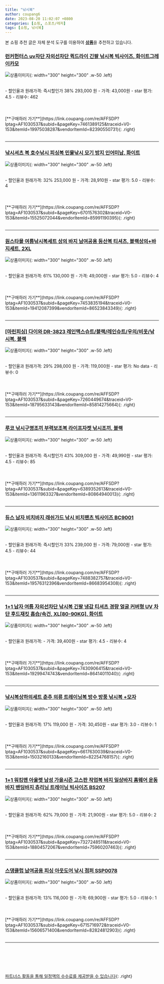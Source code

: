 ```yaml
---
title: "낚시복"
author: coupang6
date: 2023-08-20 11:02:07 +0800
categories: [쇼핑, 스포츠/레저]
tags: [쇼핑, 낚시복]
---
```


본 쇼핑 추천 글은 자체 분석 도구를 이용하여 [**상품**](https://link.coupang.com/a/bao1ui)을 추천하고 있습니다.

### [런커헌터스 uv차단 자외선차단 퀵드라이 긴팔 낚시복 빅사이즈, 화이트그레이카모](https://link.coupang.com/re/AFFSDP?lptag=AF1030537&subid=&pageKey=7461389125&traceid=V0-153&itemId=19975038287&vendorItemId=82390550731)

![상품이미지](https://thumbnail10.coupangcdn.com/thumbnails/remote/230x230ex/image/vendor_inventory/cff6/f22b7f694f4b5948f4ce3e06fcdf8a88a74b65291a49093510b99485b80e.jpg){: width="300" height="300" .w-50 .left}


<br>
- 할인율과 원래가격: 즉시할인가 38%  293,000   원
- 가격: 43,000원
- star 평가: 4.5
- 리뷰수: 462
<br>
<br>
<br>
<br>
[**구매하러 가기**](https://link.coupang.com/re/AFFSDP?lptag=AF1030537&subid=&pageKey=7461389125&traceid=V0-153&itemId=19975038287&vendorItemId=82390550731){: .right}
<br>
<br>

---

### [낚시셔츠 복 호수낚시 피싱복 민물낚시 모기 방지 인어미남, 화이트](https://link.coupang.com/re/AFFSDP?lptag=AF1030537&subid=&pageKey=6701576302&traceid=V0-153&itemId=15525072044&vendorItemId=85991190395)

![상품이미지](https://thumbnail7.coupangcdn.com/thumbnails/remote/230x230ex/image/vendor_inventory/ac36/9b43eb85c578234267b7245497dfa85d34a73a6338764a7b582e093dac9e.jpg){: width="300" height="300" .w-50 .left}


<br>
- 할인율과 원래가격: 32%  253,000   원
- 가격: 28,910원
- star 평가: 5.0
- 리뷰수: 4
<br>
<br>
<br>
<br>
[**구매하러 가기**](https://link.coupang.com/re/AFFSDP?lptag=AF1030537&subid=&pageKey=6701576302&traceid=V0-153&itemId=15525072044&vendorItemId=85991190395){: .right}
<br>
<br>

---

### [원스타몰 여름낚시복세트 상의 바지 남여공용 등산복 티셔츠, 블랙상의+바지세트, 2XL](https://link.coupang.com/re/AFFSDP?lptag=AF1030537&subid=&pageKey=7453835194&traceid=V0-153&itemId=19412087399&vendorItemId=86523843349)

![상품이미지](https://thumbnail7.coupangcdn.com/thumbnails/remote/230x230ex/image/vendor_inventory/e231/877dfaf221f1381a1d7273a15ac7296d983ffd55ff4f60d58c8512d88d81.jpg){: width="300" height="300" .w-50 .left}


<br>
- 할인율과 원래가격: 61%  130,000   원
- 가격: 49,000원
- star 평가: 5.0
- 리뷰수: 4
<br>
<br>
<br>
<br>
[**구매하러 가기**](https://link.coupang.com/re/AFFSDP?lptag=AF1030537&subid=&pageKey=7453835194&traceid=V0-153&itemId=19412087399&vendorItemId=86523843349){: .right}
<br>
<br>

---

### [[마린피싱] 다이와 DR-3823 레인맥스슈트/블랙/레인슈트/우의/비옷/낚시복, 블랙](https://link.coupang.com/re/AFFSDP?lptag=AF1030537&subid=&pageKey=7260449674&traceid=V0-153&itemId=18795633143&vendorItemId=85814275664)

![상품이미지](https://thumbnail6.coupangcdn.com/thumbnails/remote/230x230ex/image/vendor_inventory/edea/3c49563a0b1344f83eb82287f1fc487b0544900c29dfa57471a9550f5fee.jpg){: width="300" height="300" .w-50 .left}


<br>
- 할인율과 원래가격: 29%  298,000   원
- 가격: 119,000원
- star 평가: No data
- 리뷰수: 0
<br>
<br>
<br>
<br>
[**구매하러 가기**](https://link.coupang.com/re/AFFSDP?lptag=AF1030537&subid=&pageKey=7260449674&traceid=V0-153&itemId=18795633143&vendorItemId=85814275664){: .right}
<br>
<br>

---

### [루코 낚시구명조끼 부력보조복 라이프자켓 낚시조끼, 블랙](https://link.coupang.com/re/AFFSDP?lptag=AF1030537&subid=&pageKey=6389352613&traceid=V0-153&itemId=13611963327&vendorItemId=80864940013)

![상품이미지](https://thumbnail8.coupangcdn.com/thumbnails/remote/230x230ex/image/vendor_inventory/b416/90b2de89b5db09f4c71d1c8620f1401bffb6cbe1ec2c4dd3df90ae1fbda3.jpg){: width="300" height="300" .w-50 .left}


<br>
- 할인율과 원래가격: 즉시할인가 43%  309,000   원
- 가격: 49,990원
- star 평가: 4.5
- 리뷰수: 85
<br>
<br>
<br>
<br>
[**구매하러 가기**](https://link.coupang.com/re/AFFSDP?lptag=AF1030537&subid=&pageKey=6389352613&traceid=V0-153&itemId=13611963327&vendorItemId=80864940013){: .right}
<br>
<br>

---

### [듀스 남자 비치바지 래쉬가드 낚시 비치팬츠 빅사이즈 BC9001](https://link.coupang.com/re/AFFSDP?lptag=AF1030537&subid=&pageKey=7488382757&traceid=V0-153&itemId=19576312396&vendorItemId=86683954308)

![상품이미지](https://thumbnail7.coupangcdn.com/thumbnails/remote/230x230ex/image/vendor_inventory/de01/d74aec898576fafc9dcec68cf61b0047a76b0f06f53ffb6d6e39196919e5.jpg){: width="300" height="300" .w-50 .left}


<br>
- 할인율과 원래가격: 즉시할인가 33%  239,000   원
- 가격: 79,000원
- star 평가: 4.5
- 리뷰수: 44
<br>
<br>
<br>
<br>
[**구매하러 가기**](https://link.coupang.com/re/AFFSDP?lptag=AF1030537&subid=&pageKey=7488382757&traceid=V0-153&itemId=19576312396&vendorItemId=86683954308){: .right}
<br>
<br>

---

### [1+1 남자 여름 자외선차단 낚시복 긴팔 냉감 티셔츠 경량 얼굴 커버형 UV 차단 후드재킷 흡습/속건, XL[80-90KG], 화이트](https://link.coupang.com/re/AFFSDP?lptag=AF1030537&subid=&pageKey=7430906415&traceid=V0-153&itemId=19299474743&vendorItemId=86414011040)

![상품이미지](https://thumbnail10.coupangcdn.com/thumbnails/remote/230x230ex/image/vendor_inventory/f25f/c0a8d251f226856cae193275e498f6c6bbf194d56130c030643d4d373283.jpg){: width="300" height="300" .w-50 .left}


<br>
- 할인율과 원래가격: 
- 가격: 39,400원
- star 평가: 4.5
- 리뷰수: 4
<br>
<br>
<br>
<br>
[**구매하러 가기**](https://link.coupang.com/re/AFFSDP?lptag=AF1030537&subid=&pageKey=7430906415&traceid=V0-153&itemId=19299474743&vendorItemId=86414011040){: .right}
<br>
<br>

---

### [낚시복상하의세트 춘추 의류 트레이닝복 방수 방풍 낚시복 +모자](https://link.coupang.com/re/AFFSDP?lptag=AF1030537&subid=&pageKey=6617630039&traceid=V0-153&itemId=15032160133&vendorItemId=82254768157)

![상품이미지](https://thumbnail10.coupangcdn.com/thumbnails/remote/230x230ex/image/vendor_inventory/5c8f/c07a9c58643bbe64f0353d0642df2333a612001df174ebcbbca52c429bf7.jpg){: width="300" height="300" .w-50 .left}


<br>
- 할인율과 원래가격: 17%  119,000   원
- 가격: 30,450원
- star 평가: 3.0
- 리뷰수: 1
<br>
<br>
<br>
<br>
[**구매하러 가기**](https://link.coupang.com/re/AFFSDP?lptag=AF1030537&subid=&pageKey=6617630039&traceid=V0-153&itemId=15032160133&vendorItemId=82254768157){: .right}
<br>
<br>

---

### [1+1 워킹맨 아울렛 남성 가을시즌 고스판 작업복 바지 일상바지 홈웨어 운동바지 밴딩바지 츄리닝 트레이닝 빅사이즈 BS207](https://link.coupang.com/re/AFFSDP?lptag=AF1030537&subid=&pageKey=7327248511&traceid=V0-153&itemId=18804572067&vendorItemId=75960207463)

![상품이미지](https://thumbnail8.coupangcdn.com/thumbnails/remote/230x230ex/image/vendor_inventory/9487/b269c9534f6614a8c7fa1aff106d91b032993978c8d2122584bca6003ef6.jpg){: width="300" height="300" .w-50 .left}


<br>
- 할인율과 원래가격: 62%  79,000   원
- 가격: 21,900원
- star 평가: 5.0
- 리뷰수: 2
<br>
<br>
<br>
<br>
[**구매하러 가기**](https://link.coupang.com/re/AFFSDP?lptag=AF1030537&subid=&pageKey=7327248511&traceid=V0-153&itemId=18804572067&vendorItemId=75960207463){: .right}
<br>
<br>

---

### [스댕클럽 남여공용 피싱 아웃도어 낚시 점퍼 SSP0078](https://link.coupang.com/re/AFFSDP?lptag=AF1030537&subid=&pageKey=6715716972&traceid=V0-153&itemId=15606571400&vendorItemId=82824812903)

![상품이미지](https://thumbnail6.coupangcdn.com/thumbnails/remote/230x230ex/image/vendor_inventory/1cf6/bda8d9123a0ce7b23ba6e37db7d7f6fdd6747503c7ada80bce9aa351d8d1.jpg){: width="300" height="300" .w-50 .left}


<br>
- 할인율과 원래가격: 13%  116,000   원
- 가격: 69,900원
- star 평가: 5.0
- 리뷰수: 1
<br>
<br>
<br>
<br>
[**구매하러 가기**](https://link.coupang.com/re/AFFSDP?lptag=AF1030537&subid=&pageKey=6715716972&traceid=V0-153&itemId=15606571400&vendorItemId=82824812903){: .right}
<br>
<br>

---
<br><br><br><br><br> [파트너스 활동을 통해 일정액의 수수료를 제공받을 수 있습니다](https://link.coupang.com/a/bao1ui){: .right}